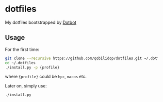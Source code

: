 # dotfiles
My dotfiles bootstrapped by [Dotbot](https://github.com/anishathalye/dotbot)

## Usage

For the first time:
```bash
git clone --recursive https://github.com/qobilidop/dotfiles.git ~/.dotfiles
cd ~/.dotfiles
./install.py -p {profile}
```
where `{profile}` could be `hpc`, `macos` etc.

Later on, simply use:
```bash
./install.py
```

